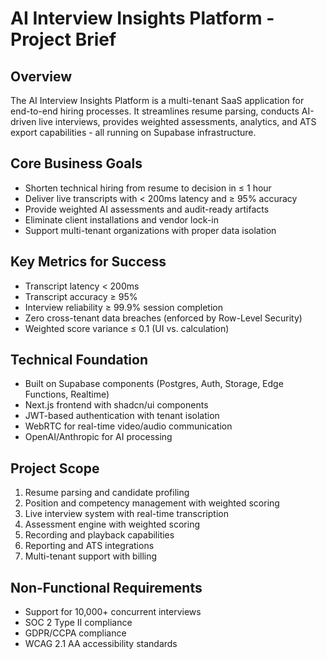 # AI Interview Insights Platform - Project Brief

## Overview
The AI Interview Insights Platform is a multi-tenant SaaS application for end-to-end hiring processes. It streamlines resume parsing, conducts AI-driven live interviews, provides weighted assessments, analytics, and ATS export capabilities - all running on Supabase infrastructure.

## Core Business Goals
- Shorten technical hiring from resume to decision in ≤ 1 hour
- Deliver live transcripts with < 200ms latency and ≥ 95% accuracy
- Provide weighted AI assessments and audit-ready artifacts
- Eliminate client installations and vendor lock-in
- Support multi-tenant organizations with proper data isolation

## Key Metrics for Success
- Transcript latency < 200ms
- Transcript accuracy ≥ 95%
- Interview reliability ≥ 99.9% session completion
- Zero cross-tenant data breaches (enforced by Row-Level Security)
- Weighted score variance ≤ 0.1 (UI vs. calculation)

## Technical Foundation
- Built on Supabase components (Postgres, Auth, Storage, Edge Functions, Realtime)
- Next.js frontend with shadcn/ui components
- JWT-based authentication with tenant isolation
- WebRTC for real-time video/audio communication
- OpenAI/Anthropic for AI processing

## Project Scope
1. Resume parsing and candidate profiling
2. Position and competency management with weighted scoring
3. Live interview system with real-time transcription
4. Assessment engine with weighted scoring
5. Recording and playback capabilities
6. Reporting and ATS integrations
7. Multi-tenant support with billing

## Non-Functional Requirements
- Support for 10,000+ concurrent interviews
- SOC 2 Type II compliance
- GDPR/CCPA compliance
- WCAG 2.1 AA accessibility standards 